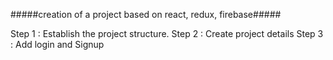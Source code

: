 #####creation of a project based on react, redux, firebase#####


Step 1 : Establish the project structure.
Step 2 : Create project details
Step 3 : Add login and Signup
